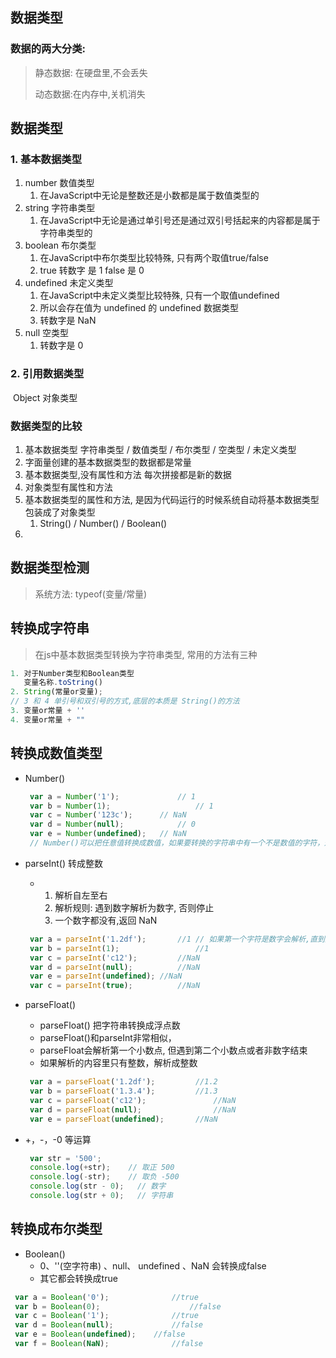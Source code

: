 

## 数据类型

### 数据的两大分类:

>  静态数据: 在硬盘里,不会丢失
>
> 动态数据:在内存中,关机消失

## 数据类型

###  1. 基本数据类型

1. number 数值类型
   1. 在JavaScript中无论是整数还是小数都是属于数值类型的
2. string 字符串类型
   1. 在JavaScript中无论是通过单引号还是通过双引号括起来的内容都是属于字符串类型的
3. boolean 布尔类型
   1.  在JavaScript中布尔类型比较特殊, 只有两个取值true/false
   2. true 转数字 是 1 false 是 0
4. undefined 未定义类型
   1.  在JavaScript中未定义类型比较特殊, 只有一个取值undefined
   2.  所以会存在值为 undefined 的 undefined 数据类型
   3. 转数字是 NaN
5. null 空类型
   1. 转数字是 0

### 2. 引用数据类型

​        Object 对象类型

### 数据类型的比较

1. 基本数据类型        字符串类型 / 数值类型 / 布尔类型 / 空类型 / 未定义类型
2. 字面量创建的基本数据类型的数据都是常量
3. 基本数据类型,没有属性和方法 每次拼接都是新的数据
4. 对象类型有属性和方法
5. 基本数据类型的属性和方法, 是因为代码运行的时候系统自动将基本数据类型包装成了对象类型
   1. String() / Number() / Boolean()
6. 

## 数据类型检测

> 系统方法: typeof(变量/常量)



## 转换成字符串

>在js中基本数据类型转换为字符串类型, 常用的方法有三种

~~~js
1. 对于Number类型和Boolean类型
   变量名称.toString()
2. String(常量or变量);
// 3 和 4 单引号和双引号的方式,底层的本质是 String()的方法
3. 变量or常量 + '' 
4. 变量or常量 + ""  
~~~







## 转换成数值类型

- Number()

  ```js
   var a = Number('1');				// 1
   var b = Number(1);					// 1
   var c = Number('123c');		// NaN
   var d = Number(null);			// 0
   var e = Number(undefined);	// NaN
   // Number()可以把任意值转换成数值，如果要转换的字符串中有一个不是数值的字符，返回NaN
  ```

- parseInt() 转成整数

  - 1. 解析自左至右
    2. 解析规则: 遇到数字解析为数字, 否则停止
    3. 一个数字都没有,返回 NaN

  ```js
   var a = parseInt('1.2df');		//1	// 如果第一个字符是数字会解析,直到遇到非数字结束
   var b = parseInt(1);					//1
   var c = parseInt('c12');			//NaN 
   var d = parseInt(null);			//NaN
   var e = parseInt(undefined);	//NaN
   var c = parseInt(true);			//NaN
  
  ```

- parseFloat()

  - parseFloat() 把字符串转换成浮点数
  -  parseFloat()和parseInt非常相似，
  - parseFloat会解析第一个小数点,  但遇到第二个小数点或者非数字结束
  - 如果解析的内容里只有整数，解析成整数

  ```js
   var a = parseFloat('1.2df');			//1.2
   var b = parseFloat('1.3.4');			//1.3
   var c = parseFloat('c12');				//NaN
   var d = parseFloat(null);				//NaN
   var e = parseFloat(undefined);		//NaN
  
  ```

  

- +，-，-0 等运算

  ```js
   var str = '500';
   console.log(+str);    // 取正 500
   console.log(-str);    // 取负 -500
   console.log(str - 0);   // 数字
   console.log(str + 0);   // 字符串
  ```

## 转换成布尔类型

- Boolean()
  -  0、''(空字符串) 、null、 undefined 、NaN 会转换成false  
  - 其它都会转换成true

```js
 var a = Boolean('0');				//true
 var b = Boolean(0);					//false
 var c = Boolean('1');				//true
 var d = Boolean(null);				//false
 var e = Boolean(undefined);	//false
 var f = Boolean(NaN);				//false

```

